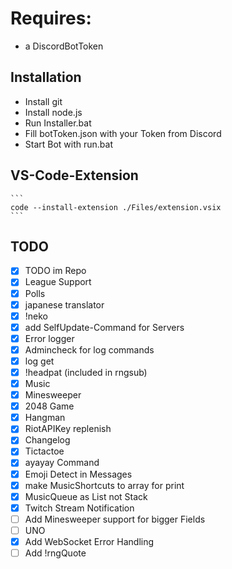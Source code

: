 # Requires:
* a DiscordBotToken

## Installation
* Install git
* Install node.js
* Run Installer.bat
* Fill botToken.json with your Token from Discord
* Start Bot with run.bat

## VS-Code-Extension
    ```
    code --install-extension ./Files/extension.vsix
    ```

## TODO
- [x] TODO im Repo
- [x] League Support
- [x] Polls
- [x] japanese translator
- [x] !neko
- [x] add SelfUpdate-Command for Servers
- [x] Error logger
- [x] Admincheck for log commands
- [x] log get
- [x] !headpat (included in rngsub)
- [x] Music
- [x] Minesweeper
- [x] 2048 Game
- [x] Hangman
- [x] RiotAPIKey replenish
- [x] Changelog
- [x] Tictactoe
- [x] ayayay Command
- [x] Emoji Detect in Messages
- [x] make MusicShortcuts to array for print
- [x] MusicQueue as List not Stack
- [x] Twitch Stream Notification
- [ ] Add Minesweeper support for bigger Fields
- [ ] UNO
- [x] Add WebSocket Error Handling
- [ ] Add !rngQuote
